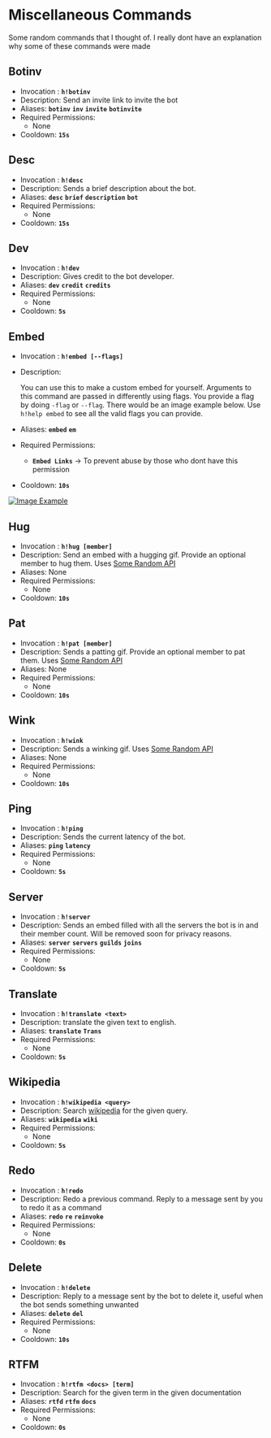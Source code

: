 # Miscellaneous Commands

Some random commands that I thought of. I really dont have an explanation why some of these commands were made

## Botinv

- Invocation : **`h!botinv`**
- Description: Send an invite link to invite the bot
- Aliases: **`botinv`** **`inv`** **`invite`** **`botinvite`**
- Required Permissions:
    - None
- Cooldown: **`15s`**

## Desc

- Invocation : **`h!desc`**
- Description: Sends a brief description about the bot.
- Aliases: **`desc`** **`brief`** **`description`** **`bot`**
- Required Permissions:
    - None
- Cooldown: **`15s`**

## Dev

- Invocation : **`h!dev`**
- Description: Gives credit to the bot developer.
- Aliases: **`dev`** **`credit`** **`credits`**
- Required Permissions:
    - None
- Cooldown: **`5s`**

## Embed

- Invocation : **`h!embed [--flags]`**
- Description:

    You can use this to make a custom embed for yourself. Arguments to this command are passed in differently using flags. You provide a flag by doing `-flag` or `--flag`. There would be an image example below. Use `h!help embed` to see all the valid flags you can provide.

- Aliases: **`embed`** **`em`**
- Required Permissions:
    - **`Embed Links`** -> To prevent abuse by those who dont have this permission
- Cooldown: **`10s`**

[![Image Example](https://media.discordapp.net/attachments/845739412867514442/875004162021130240/unknown.png?width=754&height=237)](https://discord.gg/NVHJcGdWBC)

## Hug

- Invocation : **`h!hug [member]`**
- Description: Send an embed with a hugging gif. Provide an optional member to hug them. Uses [Some Random API](https://some-random-api.ml)
- Aliases: None
- Required Permissions:
    - None
- Cooldown: **`10s`**

## Pat

- Invocation : **`h!pat [member]`**
- Description: Sends a patting gif. Provide an optional member to pat them. Uses [Some Random API](https://some-random-api.ml)
- Aliases: None
- Required Permissions:
    - None
- Cooldown: **`10s`**

## Wink

- Invocation : **`h!wink`**
- Description: Sends a winking gif. Uses [Some Random API](https://some-random-api.ml)
- Aliases: None
- Required Permissions:
    - None
- Cooldown: **`10s`**

## Ping

- Invocation : **`h!ping`**
- Description: Sends the current latency of the bot.
- Aliases: **`ping`** **`latency`**
- Required Permissions:
    - None
- Cooldown: **`5s`**

## Server

- Invocation : **`h!server`**
- Description: Sends an embed filled with all the servers the bot is in and their member count. Will be removed soon for privacy reasons.
- Aliases: **`server`** **`servers`** **`guilds`** **`joins`**
- Required Permissions:
    - None
- Cooldown: **`5s`**

## Translate

- Invocation : **`h!translate <text>`**
- Description: translate the given text to english.
- Aliases: **`translate`** **`Trans`**
- Required Permissions:
    - None
- Cooldown: **`5s`**

## Wikipedia

- Invocation : **`h!wikipedia <query>`**
- Description: Search [wikipedia](https://wikipedia.org) for the given query.
- Aliases: **`wikipedia`** **`wiki`**
- Required Permissions:
    - None
- Cooldown: **`5s`**

## Redo

- Invocation : **`h!redo`**
- Description: Redo a previous command. Reply to a message sent by you to redo it as a command
- Aliases: **`redo`** **`re`** **`reinvoke`**
- Required Permissions:
    - None
- Cooldown: **`0s`**

## Delete

- Invocation : **`h!delete`**
- Description: Reply to a message sent by the bot to delete it, useful when the bot sends something unwanted
- Aliases: **`delete`** **`del`**
- Required Permissions:
    - None
- Cooldown: **`10s`**

## RTFM

- Invocation : **`h!rtfm <docs> [term]`**
- Description: Search for the given term in the given documentation
- Aliases: **`rtfd`** **`rtfm`** **`docs`**
- Required Permissions:
    - None
- Cooldown: **`0s`**

